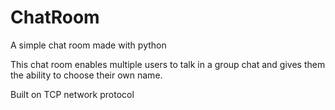# ChatRoom
A simple chat room made with python

This chat room enables multiple users to talk in a group chat and gives them the ability to choose their own name.

Built on TCP network protocol

